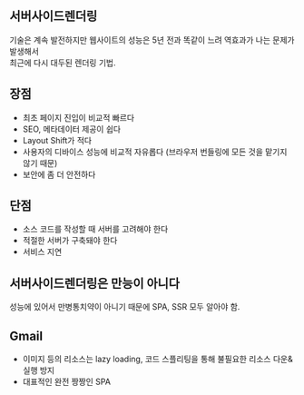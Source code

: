 ## 서버사이드렌더링

기술은 계속 발전하지만 웹사이트의 성능은 5년 전과 똑같이 느려 역효과가 나는 문제가 발생해서  
최근에 다시 대두된 렌더링 기법.

## 장점

- 최초 페이지 진입이 비교적 빠르다
- SEO, 메타데이터 제공이 쉽다
- Layout Shift가 적다
- 사용자의 디바이스 성능에 비교적 자유롭다 (브라우저 번들링에 모든 것을 맡기지 않기 때문)
- 보안에 좀 더 안전하다

## 단점

- 소스 코드를 작성할 때 서버를 고려해야 한다
- 적절한 서버가 구축돼야 한다
- 서비스 지연

## 서버사이드렌더링은 만능이 아니다

성능에 있어서 만병통치약이 아니기 때문에 SPA, SSR 모두 알아야 함.

## Gmail

- 이미지 등의 리소스는 lazy loading, 코드 스플리팅을 통해 불필요한 리소스 다운&실행 방지
- 대표적인 완전 짱짱인 SPA
